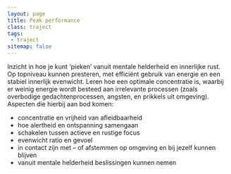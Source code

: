 ```yaml
---
layout: page
title: Peak performance
class: traject
tags:
 - traject
sitemap: false
---
```

Inzicht in hoe je kunt ‘pieken’ vanuit mentale helderheid en innerlijke rust. Op topniveau kunnen presteren, met efficiënt gebruik van energie en een stabiel innerlijk evenwicht. Leren hoe een optimale concentratie is, waarbij er weinig energie wordt besteed aan irrelevante processen (zoals overbodige gedachtenprocessen, angsten, en prikkels uit omgeving). Aspecten die hierbij aan bod komen:

* concentratie en vrijheid van afleidbaarheid
* hoe alertheid en ontspanning samengaan
* schakelen tussen actieve en rustige focus
* evenwicht ratio en gevoel
* in contact zijn met – of afstemmen op omgeving en bij jezelf kunnen blijven
* vanuit mentale helderheid beslissingen kunnen nemen